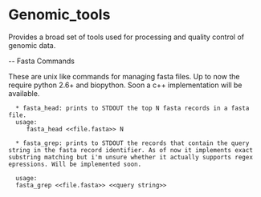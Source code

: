 Genomic_tools
=============

Provides a  broad set of tools used for processing and quality control of genomic data.

-- Fasta Commands

These are unix like commands for managing fasta files. Up to now the require python 2.6+ and biopython. Soon a c++ implementation will be available.

      * fasta_head: prints to STDOUT the top N fasta records in a fasta file. 
      usage:
         fasta_head <<file.fasta>> N
      
      * fasta_grep: prints to STDOUT the records that contain the query string in the fasta record identifier. As of now it implements exact substring matching but i'm unsure whether it actually supports regex epressions. Will be implemented soon.

      usage:
      fasta_grep <<file.fasta>> <<query string>>

